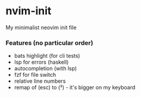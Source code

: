 # nvim-init
My minimalist neovim init file

### Features (no particular order) 
- bats highlight (for cli tests)
- lsp for errors (haskell)
- autocompletion (with lsp)
- fzf for file switch
- relative line numbers
- remap of (esc) to (²) - it's bigger on my keyboard
